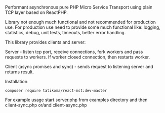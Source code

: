 Performant asynchronous pure PHP Micro Service Transport using plain TCP layer based on ReactPHP.

Library not enough much functional and not recommended for production use. For production use need to provide some much functional like: logging, statistics, debug, unit tests, timeouts, better error handling.

This library provides clients and server:

Server - listen tcp port, receive connections, fork workers and pass requests to workers. If worker closed connection, then restarts worker.

Client (async promises and sync) - sends request to listening server and returns result.

Installation:
```
composer require tatikoma/react-mst:dev-master
```

For example usage start server.php from examples directory and then client-sync.php or/and client-async.php